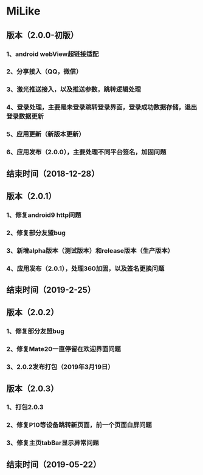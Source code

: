 # MiLike



## 版本（2.0.0-初版）
###     1、android webView超链接适配
###     2、分享接入（QQ，微信）
###     3、激光推送接入，以及推送参数，跳转逻辑处理
###     4、登录处理，主要是未登录跳转登录界面，登录成功数据存储，退出登录数据更新
###     5、应用更新（新版本更新）
###     6、应用发布（2.0.0），主要处理不同平台签名，加固问题
## 结束时间（2018-12-28）



## 版本（2.0.1）
###     1、修复android9 http问题
###     2、修复部分友盟bug
###     3、新增alpha版本（测试版本）和release版本（生产版本）
###     4、应用发布（2.0.1），处理360加固，以及签名更换问题
## 结束时间（2019-2-25）



## 版本（2.0.2）
###     1、修复部分友盟bug
###     2、修复Mate20一直停留在欢迎界面问题
###     3、2.0.2发布打包（2019年3月19日）


## 版本（2.0.3）
###     1、打包2.0.3
###     2、修复P10等设备跳转新页面，前一个页面白屏问题
###     3、修复主页tabBar显示异常问题
## 结束时间（2019-05-22）